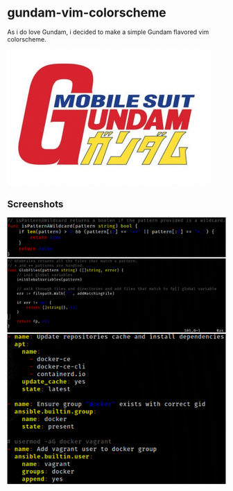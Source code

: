# gundam-vim-colorscheme
As i do love Gundam, i decided to make a simple Gundam flavored vim colorscheme.

![gundam](/assets/mobile-suit-gundam.png)

## Screenshots

![go-2](/assets/go-example2.png)
![go-1](/assets/go-example1.png)
![yaml](/assets/yaml-example.png)
